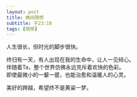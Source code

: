 ```yaml
---
layout: post
title: 晚间随想
subtitle: 于23:10
tags: [随想]
---
```

人生很长，但时光的脚步很快。   

终归有一天，有人出现在我的生命中，让人一见倾心。   
伴随着Ta，整个世界仿佛永远充斥着欢快的色彩。    
即使最微小的一颦一蹙，也能治愈和温暖人的心灵。  
    
美好的跨越，希望终不是黄粱一梦。
